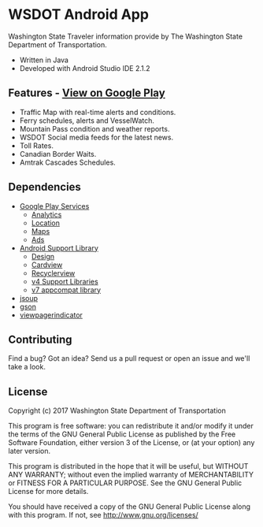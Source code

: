 # WSDOT Android App #



Washington State Traveler information provide by The Washington State Department of Transportation.

* Written in Java
* Developed with Android Studio IDE 2.1.2

Features - [View on Google Play](https://play.google.com/store/apps/details?id=gov.wa.wsdot.android.wsdot&hl=en)
--------------------------------
* Traffic Map with real-time alerts and conditions.
* Ferry schedules, alerts and VesselWatch.
* Mountain Pass condition and weather reports.
* WSDOT Social media feeds for the latest news.
* Toll Rates.
* Canadian Border Waits.
* Amtrak Cascades Schedules. 

Dependencies
------------
* [Google Play Services](https://developers.google.com/android/guides/overview)
  * [Analytics](https://developers.google.com/android/reference/com/google/android/gms/analytics/package-summary)
  * [Location](https://developers.google.com/android/reference/com/google/android/gms/location/package-summary)
  * [Maps](https://developers.google.com/android/reference/com/google/android/gms/maps/package-summary)
  * [Ads](https://developers.google.com/android/reference/com/google/android/gms/ads/package-summary)
* [Android Support Library](https://developer.android.com/topic/libraries/support-library/index.html)
  * [Design](https://developer.android.com/topic/libraries/support-library/features.html#design)
  * [Cardview](https://developer.android.com/topic/libraries/support-library/features.html#v7-cardview)
  * [Recyclerview](https://developer.android.com/topic/libraries/support-library/features.html#v7-recyclerview)
  * [v4 Support Libraries](https://developer.android.com/topic/libraries/support-library/features.html#v4)
  * [v7 appcompat library](https://developer.android.com/topic/libraries/support-library/features.html#v7-appcompat)
* [jsoup](https://github.com/jhy/jsoup)
* [gson](https://github.com/google/gson)
* [viewpagerindicator](http://viewpagerindicator.com/)

Contributing
------------

Find a bug? Got an idea? Send us a pull request or open an issue and we'll take a look.

License
-------

Copyright (c) 2017 Washington State Department of Transportation

This program is free software: you can redistribute it and/or modify
it under the terms of the GNU General Public License as published by
the Free Software Foundation, either version 3 of the License, or
(at your option) any later version.

This program is distributed in the hope that it will be useful,
but WITHOUT ANY WARRANTY; without even the implied warranty of
MERCHANTABILITY or FITNESS FOR A PARTICULAR PURPOSE.  See the
GNU General Public License for more details.

You should have received a copy of the GNU General Public License
along with this program.  If not, see <http://www.gnu.org/licenses/>

